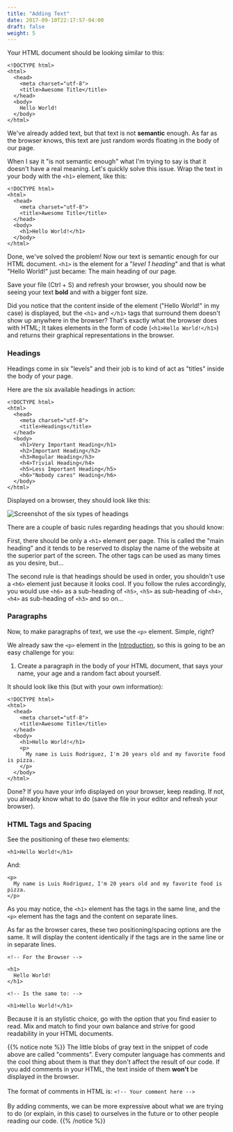 ```yaml
---
title: "Adding Text"
date: 2017-09-10T22:17:57-04:00
draft: false
weight: 5
---
```


Your HTML document should be looking similar to this:

    <!DOCTYPE html>
    <html>
      <head>
        <meta charset="utf-8">
        <title>Awesome Title</title>
      </head>
      <body>
        Hello World!
      </body>
    </html>

We've already added text, but that text is not **semantic** enough.
As far as the browser knows, this text are just random words floating in
the body of our page.

When I say it "is not semantic enough" what I'm trying to say is that
it doesn't have a real meaning. Let's quickly solve this issue. Wrap the text in your
body with the `<h1>` element, like this:

    <!DOCTYPE html>
    <html>
      <head>
        <meta charset="utf-8">
        <title>Awesome Title</title>
      </head>
      <body>
        <h1>Hello World!</h1>
      </body>
    </html>

Done, we've solved the problem! Now our text is semantic enough for our HTML document.
`<h1>` is the element for a "*level 1 heading*" and that is what "Hello World!" just became: The
main heading of our page.

Save your file (Ctrl + S) and refresh your browser, you should now be seeing
your text **bold** and with a <span id="bigger">bigger font size</span>.

Did you notice that the content inside of the element ("Hello World!" in my case)
is displayed, but the `<h1>`
and `</h1>` tags that surround them doesn't show up anywhere in the browser? That's
exactly what the browser does with HTML; It takes elements in the form of code
(`<h1>Hello World!</h1>`) and returns
their graphical representations in the browser.

### Headings

Headings come in six "levels" and their job is to kind of act as "titles"
inside the body of your page.

Here are the six available headings in action:

    <!DOCTYPE html>
    <html>
      <head>
        <meta charset="utf-8">
        <title>Headings</title>
      </head>
      <body>
        <h1>Very Important Heading</h1>
        <h2>Important Heading</h2>
        <h3>Regular Heading</h3>
        <h4>Trivial Heading</h4>
        <h5>Less Important Heading</h5>
        <h6>"Nobody cares" Heading</h6>
      </body>
    </html>

Displayed on a browser, they should look like this:

![Screenshot of the six types of headings](headings.png)

There are a couple of basic rules regarding headings that you should know:

First, there should be only a `<h1>` element per page. This is called the
"main heading" and it tends to be reserved to display the name of the website
at the superior
part of the screen. The other tags can be used as many times as you desire,
but...

The second rule is that headings should be used in order, you shouldn't use
a `<h6>` element just because it looks cool.
If you follow the rules accordingly, you would use
`<h6>` as a sub-heading of `<h5>`, `<h5>` as sub-heading of `<h4>`,
`<h4>` as sub-heading of `<h3>` and so on...

### Paragraphs

Now, to make paragraphs of text, we use the `<p>` element. Simple, right?

We already saw the `<p>` element in the [Introduction](/html/intro), so
this is going to be an easy challenge for you:

1. Create a paragraph in the body of your HTML document, that says your name,
your age and a random fact about yourself.

It should look like this (but with your own information):

    <!DOCTYPE html>
    <html>
      <head>
        <meta charset="utf-8">
        <title>Awesome Title</title>
      </head>
      <body>
        <h1>Hello World!</h1>
        <p>
          My name is Luis Rodriguez, I'm 20 years old and my favorite food is pizza.
        </p>
      </body>
    </html>

Done? If you have your info displayed on your browser, keep reading. If not,
you already know what to do (save the file in your editor and refresh your browser).

### HTML Tags and Spacing

See the positioning of these two elements:

    <h1>Hello World!</h1>

And:

    <p>
      My name is Luis Rodriguez, I'm 20 years old and my favorite food is pizza.
    </p>

As you may notice, the `<h1>` element has the tags in the same line, and the
`<p>` element has the tags and the content on separate lines.

As far as the browser cares, these two positioning/spacing options are the same.
It will display the content identically if the tags are in the same line or in
separate lines.

    <!-- For the Browser -->

    <h1>
      Hello World!
    </h1>

    <!-- Is the same to: -->

    <h1>Hello World!</h1>

Because it is an stylistic choice, go with the option that you find easier to
read. Mix and match to find your own balance and strive for good readability
in your HTML documents.

{{% notice note %}}
The little blobs of gray text in the snippet of code above are called "comments".
Every computer language has comments and the cool thing about them is that they
don't affect the result of our code. If you add comments in your HTML,
the text inside of them **won't** be displayed in the browser.
<br>
<br>
The format of comments in HTML is: `<!-- Your comment here -->`
<br>
<br>
By adding comments, we can be more expressive
about what we are trying to do (or explain, in this case) to ourselves
in the future or to other people reading our code.
{{% /notice %}}
